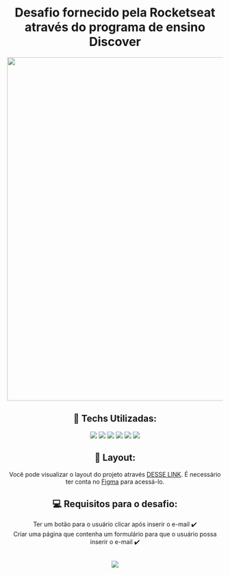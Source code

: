 <div align="center">
<h1> Desafio fornecido pela Rocketseat através do programa de ensino Discover</h1>
<img src="https://repository-images.githubusercontent.com/620040638/8c545cd1-3afc-4bd8-8653-d6ac4d44f93f" width="800px"/>

## 🚀 Techs Utilizadas:
<div style="display: inline_block">
<img src="https://img.shields.io/badge/html5-%23E34F26.svg?style=for-the-badge&logo=html5&logoColor=white"/>
<img src="https://img.shields.io/badge/css3-%231572B6.svg?style=for-the-badge&logo=css3&logoColor=white"/>
<img src="https://img.shields.io/badge/Figma-F24E1E?style=for-the-badge&logo=figma&logoColor=white"/>
 <img src="https://img.shields.io/badge/GitHub-100000?style=for-the-badge&logo=github&logoColor=white"/>
<img src="https://img.shields.io/badge/javascript-%23323330.svg?style=for-the-badge&logo=javascript&logoColor=%23F7DF1E"/>   
<img src="https://img.shields.io/badge/GIT-E44C30?style=for-the-badge&logo=git&logoColor=white"/>
<br>

## 🔖 Layout:

Você pode visualizar o layout do projeto através [DESSE LINK](https://www.figma.com/file/ikjjnLbbW0vvOiM5eJQQON/DD-%2F-RocketNews-(Copy)?node-id=3-2&t=Id4vhik6byzIelmp-0). É necessário ter conta no [Figma](https://figma.com) para acessá-lo.<br>

## 💻 Requisitos para o desafio:
 Ter um botão para o usuário clicar após inserir o e-mail ✔️<br>
 Criar uma página que contenha um formulário para que o usuário possa inserir o e-mail ✔️<br>
 ##   
<img src="http://img.shields.io/static/v1?label=STATUS&message=CONCLUIDO%20COM%20SUCESSO&color=GREEN&style=for-the-badge"/><br>

